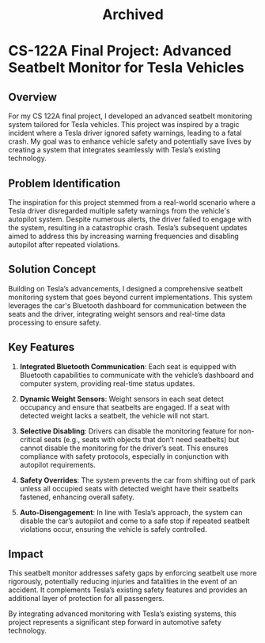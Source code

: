 <h1 align="center">
  Archived
</h1>

# CS-122A Final Project: Advanced Seatbelt Monitor for Tesla Vehicles

## Overview

For my CS 122A final project, I developed an advanced seatbelt monitoring system tailored for Tesla vehicles. This project was inspired by a tragic incident where a Tesla driver ignored safety warnings, leading to a fatal crash. My goal was to enhance vehicle safety and potentially save lives by creating a system that integrates seamlessly with Tesla’s existing technology.

## Problem Identification

The inspiration for this project stemmed from a real-world scenario where a Tesla driver disregarded multiple safety warnings from the vehicle's autopilot system. Despite numerous alerts, the driver failed to engage with the system, resulting in a catastrophic crash. Tesla’s subsequent updates aimed to address this by increasing warning frequencies and disabling autopilot after repeated violations.

## Solution Concept

Building on Tesla’s advancements, I designed a comprehensive seatbelt monitoring system that goes beyond current implementations. This system leverages the car's Bluetooth dashboard for communication between the seats and the driver, integrating weight sensors and real-time data processing to ensure safety.

## Key Features

1. **Integrated Bluetooth Communication**: Each seat is equipped with Bluetooth capabilities to communicate with the vehicle’s dashboard and computer system, providing real-time status updates.

2. **Dynamic Weight Sensors**: Weight sensors in each seat detect occupancy and ensure that seatbelts are engaged. If a seat with detected weight lacks a seatbelt, the vehicle will not start.

3. **Selective Disabling**: Drivers can disable the monitoring feature for non-critical seats (e.g., seats with objects that don’t need seatbelts) but cannot disable the monitoring for the driver’s seat. This ensures compliance with safety protocols, especially in conjunction with autopilot requirements.

4. **Safety Overrides**: The system prevents the car from shifting out of park unless all occupied seats with detected weight have their seatbelts fastened, enhancing overall safety.

5. **Auto-Disengagement**: In line with Tesla’s approach, the system can disable the car’s autopilot and come to a safe stop if repeated seatbelt violations occur, ensuring the vehicle is safely controlled.

## Impact

This seatbelt monitor addresses safety gaps by enforcing seatbelt use more rigorously, potentially reducing injuries and fatalities in the event of an accident. It complements Tesla’s existing safety features and provides an additional layer of protection for all passengers.

By integrating advanced monitoring with Tesla’s existing systems, this project represents a significant step forward in automotive safety technology.
